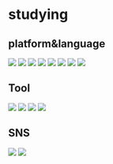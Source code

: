 <h1>studying</h1>
<h2>platform&language</h2>
<p>
  <img src="https://img.shields.io/badge/HTML5-E34F26?style=flat&logo=html5&logoColor=white"/>
  <img src="https://img.shields.io/badge/CSS3-1572B6?style=flat&logo=css3&logoColor=white"/>
  <img src="https://img.shields.io/badge/JS-F7DF1E?style=flat&logo=JavaScript&logoColor=white"/>
  <img src="https://img.shields.io/badge/C-A8B9CC?style=flat&logo=c&logoColor=white"/>
  <img src="https://img.shields.io/badge/C++-00599C?style=flat&logo=C&logoColor=white"/>
  <img src="https://img.shields.io/badge/Oracle-F80000?style=flat&logo=Oracle&logoColor=white"/>
  <img src="https://img.shields.io/badge/Python-3776AB?style=flat&logo=Python&logoColor=white"/>
  <img src="https://img.shields.io/badge/php-777BB4?style=flat&logo=php&logoColor=white"/>
</p>

<h2>Tool</h2>
<p>
  <img src="https://img.shields.io/badge/Adobe Illustrator-FF9A00?style=flat&logo=Adobe Illustrator&logoColor=white"/>
  <img src="https://img.shields.io/badge/Adobe Photoshop-31A8FF?style=flat&logo=Adobe Photoshop&logoColor=white"/>
  <img src="https://img.shields.io/badge/autodesk-0696D7?style=flat&logo=autodesk&logoColor=white"/>
  <img src="https://img.shields.io/badge/Eclipse IDE-2C2255?style=flat&logo=Eclipse IDE&logoColor=white"/>
</p>

<h2>SNS</h2>
<p>
  <a href="http://www.instagram.com/na_young_9012/"><img src="https://img.shields.io/badge/Instagram-E4405F?style=flat&logo=Instagram&logoColor=white"/></a>
  <img src="https://img.shields.io/badge/never blog-03C75A?style=flat&logo=never&logoColor=white"/>
</p>
